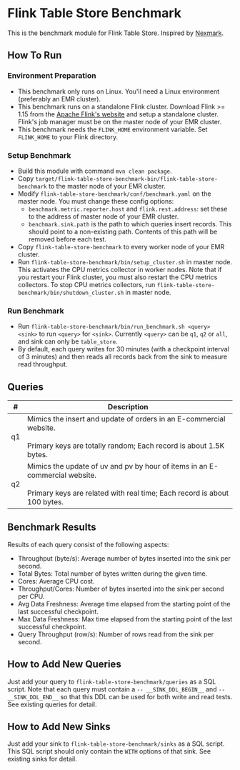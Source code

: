 # Flink Table Store Benchmark

This is the benchmark module for Flink Table Store. Inspired by [Nexmark](https://github.com/nexmark/nexmark).

## How To Run
### Environment Preparation
* This benchmark only runs on Linux. You'll need a Linux environment (preferably an EMR cluster).
* This benchmark runs on a standalone Flink cluster. Download Flink >= 1.15 from the [Apache Flink's website](https://flink.apache.org/downloads.html#apache-flink-1150) and setup a standalone cluster. Flink's job manager must be on the master node of your EMR cluster.
* This benchmark needs the `FLINK_HOME` environment variable. Set `FLINK_HOME` to your Flink directory.

### Setup Benchmark
* Build this module with command `mvn clean package`.
* Copy `target/flink-table-store-benchmark-bin/flink-table-store-benchmark` to the master node of your EMR cluster.
* Modify `flink-table-store-benchmark/conf/benchmark.yaml` on the master node. You must change these config options:
  * `benchmark.metric.reporter.host` and `flink.rest.address`: set these to the address of master node of your EMR cluster.
  *  `benchmark.sink.path` is the path to which queries insert records. This should point to a non-existing path. Contents of this path will be removed before each test.
* Copy `flink-table-store-benchmark` to every worker node of your EMR cluster.
* Run `flink-table-store-benchmark/bin/setup_cluster.sh` in master node. This activates the CPU metrics collector in worker nodes. Note that if you restart your Flink cluster, you must also restart the CPU metrics collectors. To stop CPU metrics collectors, run `flink-table-store-benchmark/bin/shutdown_cluster.sh` in master node.

### Run Benchmark
* Run `flink-table-store-benchmark/bin/run_benchmark.sh <query> <sink>` to run `<query>` for `<sink>`. Currently `<query>` can be `q1`, `q2` or `all`, and sink can only be `table_store`.
* By default, each query writes for 30 minutes (with a checkpoint interval of 3 minutes) and then reads all records back from the sink to measure read throughput. 

## Queries

|#|Description|
|---|---|
|q1|Mimics the insert and update of orders in an E-commercial website.<br><br>Primary keys are totally random; Each record is about 1.5K bytes.|
|q2|Mimics the update of uv and pv by hour of items in an E-commercial website.<br><br>Primary keys are related with real time; Each record is about 100 bytes.|

## Benchmark Results

Results of each query consist of the following aspects:
* Throughput (byte/s): Average number of bytes inserted into the sink per second.
* Total Bytes: Total number of bytes written during the given time.
* Cores: Average CPU cost.
* Throughput/Cores: Number of bytes inserted into the sink per second per CPU.
* Avg Data Freshness: Average time elapsed from the starting point of the last successful checkpoint.
* Max Data Freshness: Max time elapsed from the starting point of the last successful checkpoint.
* Query Throughput (row/s): Number of rows read from the sink per second.

## How to Add New Queries
Just add your query to `flink-table-store-benchmark/queries` as a SQL script. Note that each query must contain a `-- __SINK_DDL_BEGIN__` and `-- __SINK_DDL_END__` so that this DDL can be used for both write and read tests. See existing queries for detail.

## How to Add New Sinks
Just add your sink to `flink-table-store-benchmark/sinks` as a SQL script. This SQL script should only contain the `WITH` options of that sink. See existing sinks for detail.